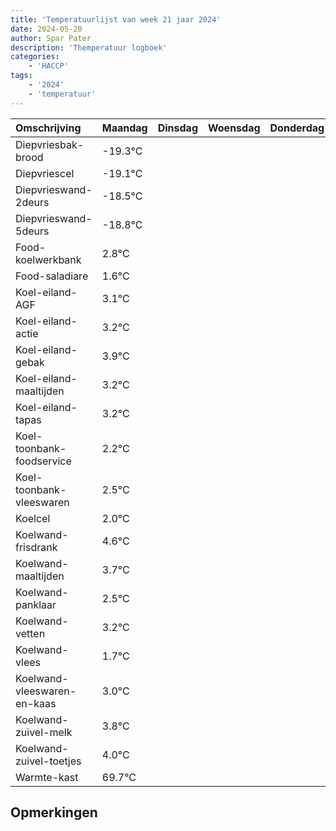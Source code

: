 ```yaml
---
title: 'Temperatuurlijst van week 21 jaar 2024'
date: 2024-05-20
author: Spar Pater
description: 'Themperatuur logboek'
categories:
    - 'HACCP'
tags:
    - '2024'
    - 'temperatuur'
---
```

|Omschrijving|Maandag|Dinsdag|Woensdag|Donderdag|Vrijdag|Zaterdag|Zondag|
|:---|:---|:---|:---|:---|:---|:---|:---|
|Diepvriesbak-brood|-19.3°C| | | | | | |
|Diepvriescel|-19.1°C| | | | | | |
|Diepvrieswand-2deurs|-18.5°C| | | | | | |
|Diepvrieswand-5deurs|-18.8°C| | | | | | |
|Food-koelwerkbank|2.8°C| | | | | | |
|Food-saladiare|1.6°C| | | | | | |
|Koel-eiland-AGF|3.1°C| | | | | | |
|Koel-eiland-actie|3.2°C| | | | | | |
|Koel-eiland-gebak|3.9°C| | | | | | |
|Koel-eiland-maaltijden|3.2°C| | | | | | |
|Koel-eiland-tapas|3.2°C| | | | | | |
|Koel-toonbank-foodservice|2.2°C| | | | | | |
|Koel-toonbank-vleeswaren|2.5°C| | | | | | |
|Koelcel|2.0°C| | | | | | |
|Koelwand-frisdrank|4.6°C| | | | | | |
|Koelwand-maaltijden|3.7°C| | | | | | |
|Koelwand-panklaar|2.5°C| | | | | | |
|Koelwand-vetten|3.2°C| | | | | | |
|Koelwand-vlees|1.7°C| | | | | | |
|Koelwand-vleeswaren-en-kaas|3.0°C| | | | | | |
|Koelwand-zuivel-melk|3.8°C| | | | | | |
|Koelwand-zuivel-toetjes|4.0°C| | | | | | |
|Warmte-kast|69.7°C| | | | | | |

## Opmerkingen


